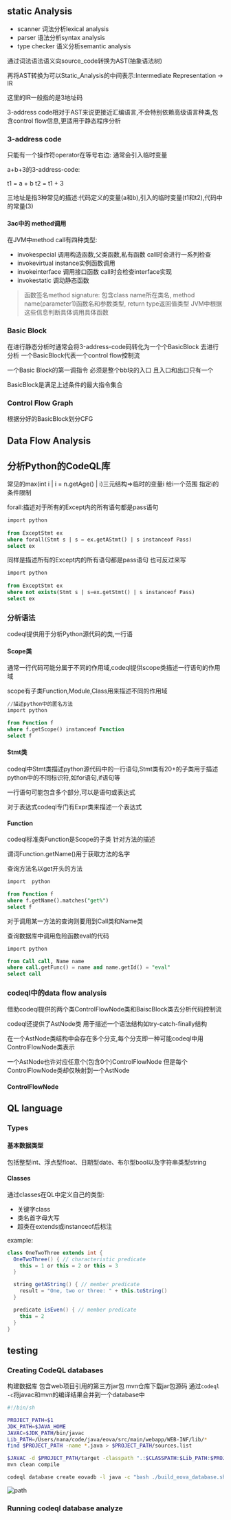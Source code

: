 

## static Analysis


- scanner 词法分析lexical analysis
- parser 语法分析syntax analysis
- type checker 语义分析semantic analysis 

通过词法语法语义向source_code转换为AST(抽象语法树)

再将AST转换为可以Static_Analysis的中间表示:Intermediate Representation -> IR

这里的IR一般指的是3地址码

3-address code相对于AST来说更接近汇编语言,不会特别依赖高级语言种类,包含control flow信息,更适用于静态程序分析

### 3-address code

只能有一个操作符operator在等号右边: 通常会引入临时变量

a+b+3的3-address-code:

t1 = a + b
t2 = t1 + 3

三地址是指3种常见的描述:代码定义的变量(a和b),引入的临时变量(t1和t2),代码中的常量(3)


#### 3ac中的 methed调用

在JVM中method call有四种类型:

- invokespecial 调用构造函数,父类函数,私有函数 call时会进行一系列检查
- invokevirtual instance实例函数调用 
- invokeinterface 调用接口函数 call时会检查interface实现
- invokestatic 调动静态函数

> 函数签名method signature: 包含class name所在类名, method name(parameter1)函数名和参数类型, return type返回值类型 JVM中根据这些信息判断具体调用具体函数

### Basic Block

在进行静态分析时通常会将3-address-code码转化为一个个BasicBlock 去进行分析 一个BasicBlock代表一个control flow控制流

一个Basic Block的第一调指令 必须是整个bb块的入口 且入口和出口只有一个

BasicBlock是满足上述条件的最大指令集合


### Control Flow Graph

根据分好的BasicBlock划分CFG

## Data Flow Analysis














## 分析Python的CodeQL库

常见的max(int i | i = n.getAge() | i)三元结构=>临时的变量i 给i一个范围 指定i的条件限制

forall:描述对于所有的Except内的所有语句都是pass语句

```sql
import python
 
from ExceptStmt ex
where forall(Stmt s | s = ex.getAStmt() | s instanceof Pass)
select ex

```

同样是描述所有的Except内的所有语句都是pass语句 也可反过来写

```sql
import python
 
from ExceptStmt ex
where not exists(Stmt s | s=ex.getStmt() | s instanceof Pass)
select ex
```

### 分析语法

codeql提供用于分析Python源代码的类,一行语

#### Scope类

通常一行代码可能分属于不同的作用域,codeql提供scope类描述一行语句的作用域

scope有子类Function,Module,Class用来描述不同的作用域

```sql
//描述python中的匿名方法
import python 

from Function f
where f.getScope() instanceof Function
select f
```

#### Stmt类 

codeql中Stmt类描述python源代码中的一行语句,Stmt类有20+的子类用于描述python中的不同标识符,如for语句,if语句等

一行语句可能包含多个部分,可以是语句或表达式

对于表达式codeql专门有Expr类来描述一个表达式


#### Function

codeql标准类Function是Scope的子类 针对方法的描述

谓词Function.getName()用于获取方法的名字 

查询方法名以get开头的方法

```sql
import  python 

from Function f
where f.getName().matches("get%")
select f
```

对于调用某一方法的查询则要用到Call类和Name类

查询数据库中调用危险函数eval的代码

```sql
import python

from Call call, Name name
where call.getFunc() = name and name.getId() = "eval"
select call
```

### codeql中的data flow analysis

借助codeql提供的两个类ControlFlowNode类和BaiscBlock类去分析代码控制流

codeql还提供了AstNode类 用于描述一个语法结构如try-catch-finally结构

在一个AstNode类结构中会存在多个分支,每个分支即一种可能codeql中用ControlFlowNode类表示

一个AstNode也许对应任意个(包含0个)ControlFlowNode 但是每个ControlFlowNode类却仅映射到一个AstNode

#### ControlFlowNode

## QL language

### Types

#### 基本数据类型

包括整型int、浮点型float、日期型date、布尔型bool以及字符串类型string

#### Classes

通过classes在QL中定义自己的类型:

- 关键字class
- 类名首字母大写
- 超类在extends或instanceof后标注

example:

```java
class OneTwoThree extends int {
  OneTwoThree() { // characteristic predicate
    this = 1 or this = 2 or this = 3
  }

  string getAString() { // member predicate
    result = "One, two or three: " + this.toString()
  }

  predicate isEven() { // member predicate
    this = 2
  }
}
```

## testing

### Creating CodeQL databases

构建数据库 包含web项目引用的第三方jar包 mvn仓库下载jar包源码 通过`codeql -c`将javac和mvn的编译结果合并到一个database中


```sh
#!/bin/sh

PROJECT_PATH=$1
JDK_PATH=$JAVA_HOME
JAVAC=$JDK_PATH/bin/javac
Lib_PATH=/Users/nana/code/java/eova/src/main/webapp/WEB-INF/lib/*
find $PROJECT_PATH -name *.java > $PROJECT_PATH/sources.list

$JAVAC -d $PROJECT_PATH/target -classpath ".:$CLASSPATH:$Lib_PATH:$PROJECT_PATH" @$PROJECT_PATH/sources.list
mvn clean compile
```

```sh
codeql database create eovadb -l java -c "bash ./build_eova_database.sh/Users/nana/tmp/eova_sources_for_codeql/eova-1.6.0-sources"
```

![path](https://nanazeven.github.io/image/2022-02-16-11-26-31.png)

### Running codeql database analyze




